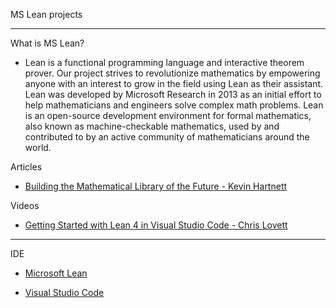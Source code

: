 MS Lean projects 

- - - -

What is MS Lean?

* Lean is a functional programming language and interactive theorem prover. Our project strives to revolutionize mathematics by empowering anyone with an interest to grow in the field using Lean as their assistant. Lean was developed by Microsoft Research in 2013 as an initial effort to help mathematicians and engineers solve complex math problems. Lean is an open-source development environment for formal mathematics, also known as machine-checkable mathematics, used by and contributed to by an active community of mathematicians around the world.

Articles

* [Building the Mathematical Library of the Future - Kevin Hartnett](https://www.quantamagazine.org/building-the-mathematical-library-of-the-future-20201001/)

Videos

* [Getting Started with Lean 4 in Visual Studio Code - Chris Lovett](https://m.youtube.com/watch?v=yZo6k48L0VY)

- - - - 

IDE

* [Microsoft Lean](https://www.microsoft.com/en-us/research/project/lean/)

* [Visual Studio Code](https://code.visualstudio.com)
